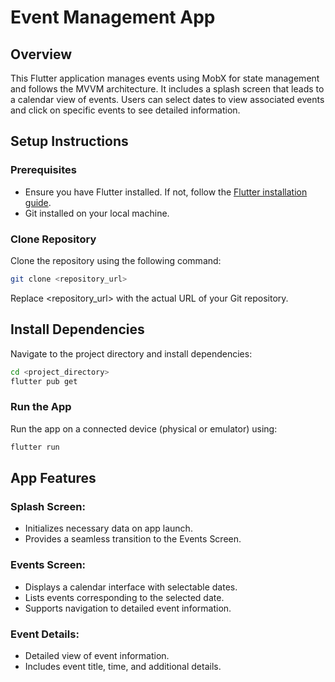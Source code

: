 # Event Management App

## Overview

This Flutter application manages events using MobX for state management and follows the MVVM architecture. It includes a splash screen that leads to a calendar view of events. Users can select dates to view associated events and click on specific events to see detailed information.

## Setup Instructions

### Prerequisites

- Ensure you have Flutter installed. If not, follow the [Flutter installation guide](https://flutter.dev/docs/get-started/install).
- Git installed on your local machine.

### Clone Repository

Clone the repository using the following command:

```bash
git clone <repository_url>
```
Replace <repository_url> with the actual URL of your Git repository.

## Install Dependencies
Navigate to the project directory and install dependencies:

```bash
cd <project_directory>
flutter pub get
```
### Run the App
Run the app on a connected device (physical or emulator) using:

```bash
flutter run
```
## App Features
### Splash Screen:

- Initializes necessary data on app launch.
- Provides a seamless transition to the Events Screen.
  
### Events Screen:

- Displays a calendar interface with selectable dates.
- Lists events corresponding to the selected date.
- Supports navigation to detailed event information.

### Event Details:

- Detailed view of event information.
- Includes event title, time, and additional details.


